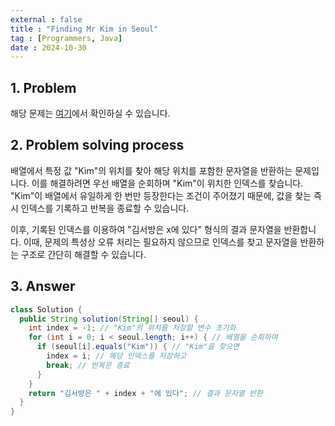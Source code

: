 ```yaml
---
external : false
title : "Finding Mr Kim in Seoul"
tag : [Programmers, Java]
date : 2024-10-30
---
```


## 1. Problem

해당 문제는 [여기](https://school.programmers.co.kr/learn/courses/30/lessons/12919)에서 확인하실 수 있습니다.

## 2. Problem solving process

배열에서 특정 값 "Kim"의 위치를 찾아 해당 위치를 포함한 문자열을 반환하는 문제입니다. 이를 해결하려면 우선 배열을 순회하며 "Kim"이 위치한 인덱스를 찾습니다. "Kim"이 배열에서 유일하게 한 번만 등장한다는 조건이 주어졌기 때문에, 값을 찾는 즉시 인덱스를 기록하고 반복을 종료할 수 있습니다.

이후, 기록된 인덱스를 이용하여 "김서방은 x에 있다" 형식의 결과 문자열을 반환합니다. 이때, 문제의 특성상 오류 처리는 필요하지 않으므로 인덱스를 찾고 문자열을 반환하는 구조로 간단히 해결할 수 있습니다.

## 3. Answer

```java
class Solution {
  public String solution(String[] seoul) {
    int index = -1; // "Kim"의 위치를 저장할 변수 초기화
    for (int i = 0; i < seoul.length; i++) { // 배열을 순회하며
      if (seoul[i].equals("Kim")) { // "Kim"을 찾으면
        index = i; // 해당 인덱스를 저장하고
        break; // 반복문 종료
      }
    }
    return "김서방은 " + index + "에 있다"; // 결과 문자열 반환
  }
}
```
